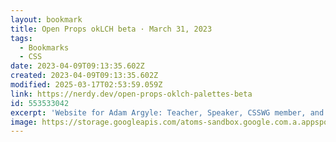 ```yaml
---
layout: bookmark
title: Open Props okLCH beta · March 31, 2023
tags:
  - Bookmarks
  - CSS
date: 2023-04-09T09:13:35.602Z
created: 2023-04-09T09:13:35.602Z
modified: 2025-03-17T02:53:59.059Z
link: https://nerdy.dev/open-props-oklch-palettes-beta
id: 553533042
excerpt: 'Website for Adam Argyle: Teacher, Speaker, CSSWG member, and creator of Open Props and VisBug.'
image: https://storage.googleapis.com/atoms-sandbox.google.com.a.appspot.com/og_gif.gif
---
```

